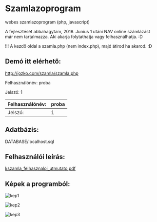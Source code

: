 # Szamlazoprogram
webes szamlazoprogram (php, javascript)

A fejlesztését abbahagytam, 2018. Junius 1 utáni NAV online számlázást már nem tartalmazza. Aki akarja folytathatja vagy felhasználhatja. :D

!!! A kezdő oldal a szamla.php (nem index.php), majd átirod ha akarod. :D

## Demó itt elérhető:
http://jozko.com/szamla/szamla.php

Felhasználónév: proba

Jelszó:         1

| Felhasználónév:     | proba      |
|------------|-------------|
| Jelszó: | 1 |

## Adatbázis: 
DATABASE/localhost.sql

## Felhasználói leírás: 
[kszamla_felhasznaloi_utmutato.pdf](https://github.com/kocsisj/szamlazoprogram/blob/master/felhasznaloi_utmutato/kszamla_felhasznaloi_utmutato.pdf)

## Képek a programból: 
![kep1](https://github.com/kocsisj/szamlazoprogram/blob/master/felhasznaloi_utmutato/kep1.jpg)

![kep2](https://github.com/kocsisj/szamlazoprogram/blob/master/felhasznaloi_utmutato/kep2.jpg)

![kep3](https://github.com/kocsisj/szamlazoprogram/blob/master/felhasznaloi_utmutato/kep3.jpg)
